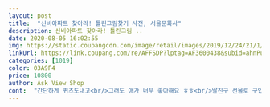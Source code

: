 ```yaml
---
layout: post 
title:  "신비아파트 찾아라! 틀린그림찾기 사전, 서울문화사" 
description: 신비아파트 찾아라! 틀린그림 ..
date: 2020-08-05 16:02:55 
img: https://static.coupangcdn.com/image/retail/images/2019/12/24/21/1/6c806f14-7066-4eea-9e9c-4914df4f61b2.jpg 
linkUrl: https://link.coupang.com/re/AFFSDP?lptag=AF3600438&subid=ahnPublicAsk&pageKey=1120158480&itemId=2085897243&vendorItemId=70084907600&traceid=V0-113-7f7c7bbb09ad4eea 
categories: [1019] 
color: 03A9F4 
price: 10800 
author: Ask View Shop 
cont:  "간단하게 퀴즈도내고<br/>그래도 애가 너무 좋아해요 ㅎㅎ<br/>딸친구 선물로 구입했어요<br/>사이즈가 작은거였네요<br/>아이들이 재밌어해요<br/>여러가지 유형이 있어서 질리지 않고 좋아해요<br/>틀린그림찾기도하고 좋아요<br/>" 
---
```

